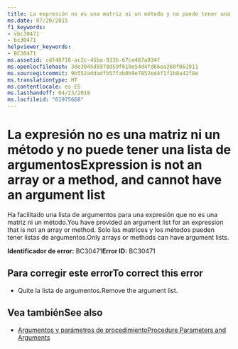 ```yaml
---
title: La expresión no es una matriz ni un método y no puede tener una lista de argumentos
ms.date: 07/20/2015
f1_keywords:
- vbc30471
- bc30471
helpviewer_keywords:
- BC30471
ms.assetid: cdf48716-ac2c-45ba-933b-67ce487a034f
ms.openlocfilehash: 3de3045d5978d59f810e54d4fd66ea268f061911
ms.sourcegitcommit: 9b552addadfb57fab0b9e7852ed4f1f1b8a42f8e
ms.translationtype: HT
ms.contentlocale: es-ES
ms.lasthandoff: 04/23/2019
ms.locfileid: "61975668"
---
```

# <a name="expression-is-not-an-array-or-a-method-and-cannot-have-an-argument-list"></a><span data-ttu-id="558a2-102">La expresión no es una matriz ni un método y no puede tener una lista de argumentos</span><span class="sxs-lookup"><span data-stu-id="558a2-102">Expression is not an array or a method, and cannot have an argument list</span></span>
<span data-ttu-id="558a2-103">Ha facilitado una lista de argumentos para una expresión que no es una matriz ni un método.</span><span class="sxs-lookup"><span data-stu-id="558a2-103">You have provided an argument list for an expression that is not an array or method.</span></span> <span data-ttu-id="558a2-104">Solo las matrices y los métodos pueden tener listas de argumentos.</span><span class="sxs-lookup"><span data-stu-id="558a2-104">Only arrays or methods can have argument lists.</span></span>  
  
 <span data-ttu-id="558a2-105">**Identificador de error:** BC30471</span><span class="sxs-lookup"><span data-stu-id="558a2-105">**Error ID:** BC30471</span></span>  
  
## <a name="to-correct-this-error"></a><span data-ttu-id="558a2-106">Para corregir este error</span><span class="sxs-lookup"><span data-stu-id="558a2-106">To correct this error</span></span>  
  
- <span data-ttu-id="558a2-107">Quite la lista de argumentos.</span><span class="sxs-lookup"><span data-stu-id="558a2-107">Remove the argument list.</span></span>  
  
## <a name="see-also"></a><span data-ttu-id="558a2-108">Vea también</span><span class="sxs-lookup"><span data-stu-id="558a2-108">See also</span></span>

- [<span data-ttu-id="558a2-109">Argumentos y parámetros de procedimiento</span><span class="sxs-lookup"><span data-stu-id="558a2-109">Procedure Parameters and Arguments</span></span>](../../visual-basic/programming-guide/language-features/procedures/procedure-parameters-and-arguments.md)
